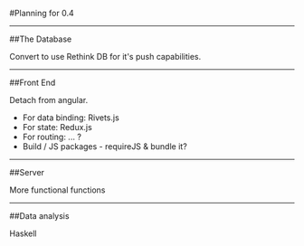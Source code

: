 #Planning for 0.4

---

##The Database

Convert to use Rethink DB for it's push capabilities.

---

##Front End

Detach from angular. 
 
 - For data binding: Rivets.js
 - For state: Redux.js
 - For routing: ... ?
 - Build / JS packages - requireJS & bundle it?

---

##Server

More functional functions

---

##Data analysis

Haskell
